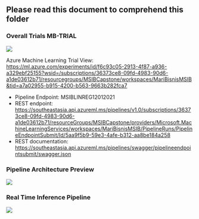 ## Please read this document to comprehend this folder

### Overall Trials MB-TRIAL

<img src ='https://i.postimg.cc/bwhcCVQX/Screenshot-2021-12-02-at-15-38-27.png'>

Azure Machine Learning Trial View:
https://ml.azure.com/experiments/id/f6c93c05-2913-4f87-a936-a329ebf25155?wsid=/subscriptions/36373ce8-09fd-4983-90d6-a1de03612b71/resourcegroups/MSIBCapstone/workspaces/MariBisnisMSIB&tid=a7a02955-b915-4200-b563-9663b282fca7

- Pipeline Endpoint: MSIBLINREG12012021
- REST endpoint: https://southeastasia.api.azureml.ms/pipelines/v1.0/subscriptions/36373ce8-09fd-4983-90d6-a1de03612b71/resourceGroups/MSIBCapstone/providers/Microsoft.MachineLearningServices/workspaces/MariBisnisMSIB/PipelineRuns/PipelineEndpointSubmit/Id/5aa9f5b9-59e3-4afe-b312-aa8be184a258
- REST documentation: https://southeastasia.api.azureml.ms/pipelines/swagger/pipelineendpointsubmit/swagger.json

### Pipeline Architecture Preview 

<img src = 'https://i.postimg.cc/Vsn4GqwX/Screenshot-2021-12-02-at-15-40-09.png'>

### Real Time Inference Pipeline 

<img src = 'https://i.postimg.cc/kgpxXG9n/Screenshot-2021-12-02-at-15-42-27.png'>
